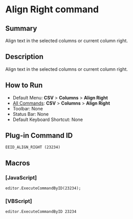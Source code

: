 # Align Right command

## Summary

Align text in the selected columns or current column right.

## Description

Align text in the selected columns or current column right.

## How to Run

- Default Menu: **CSV** \> **Columns** \> **Align Right**
- [All Commands](../tools/all_commands): **CSV** \> **Columns** \> **Align Right**
- Toolbar: None
- Status Bar: None
- Default Keyboard Shortcut: None

## Plug-in Command ID

```
EEID_ALIGN_RIGHT (23234)```

## Macros

### \[JavaScript\]

```
editor.ExecuteCommandByID(23234);
```

### \[VBScript\]

```
editor.ExecuteCommandByID 23234
```
